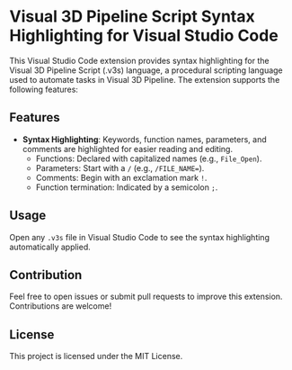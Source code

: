 # Visual 3D Pipeline Script Syntax Highlighting for Visual Studio Code

This Visual Studio Code extension provides syntax highlighting for the Visual 3D Pipeline Script (.v3s) language, a procedural scripting language used to automate tasks in Visual 3D Pipeline. The extension supports the following features:

## Features

- **Syntax Highlighting**: Keywords, function names, parameters, and comments are highlighted for easier reading and editing.
  - Functions: Declared with capitalized names (e.g., `File_Open`).
  - Parameters: Start with a `/` (e.g., `/FILE_NAME=`).
  - Comments: Begin with an exclamation mark `!`.
  - Function termination: Indicated by a semicolon `;`.
  
## Usage

Open any `.v3s` file in Visual Studio Code to see the syntax highlighting automatically applied.

## Contribution

Feel free to open issues or submit pull requests to improve this extension. Contributions are welcome!

## License

This project is licensed under the MIT License.
